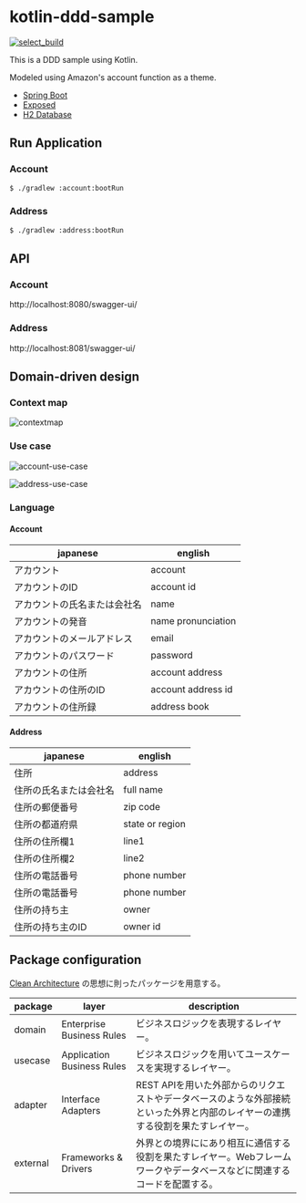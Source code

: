 # kotlin-ddd-sample

[![select_build](https://github.com/htnk128/kotlin-ddd-sample/actions/workflows/select_build.yaml/badge.svg)](https://github.com/htnk128/kotlin-ddd-sample/actions/workflows/select_build.yaml)

This is a DDD sample using Kotlin.

Modeled using Amazon's account function as a theme.

- [Spring Boot](https://github.com/spring-projects/spring-boot)
- [Exposed](https://github.com/JetBrains/Exposed)
- [H2 Database](https://github.com/h2database/h2database)

## Run Application

### Account
``` bash
$ ./gradlew :account:bootRun
```

### Address
``` bash
$ ./gradlew :address:bootRun
```

## API

### Account
http://localhost:8080/swagger-ui/

### Address
http://localhost:8081/swagger-ui/

## Domain-driven design

### Context map

![contextmap](./docs/contextmap.png)

### Use case

![account-use-case](./docs/account-use-case.png)

![address-use-case](./docs/address-use-case.png)

### Language

#### Account

| japanese | english |
| ---- | ------ |
| アカウント | account |
| アカウントのID | account id |
| アカウントの氏名または会社名 | name |
| アカウントの発音 | name pronunciation |
| アカウントのメールアドレス | email |
| アカウントのパスワード | password |
| アカウントの住所 | account address |
| アカウントの住所のID | account address id |
| アカウントの住所録 | address book |
 
#### Address

| japanese | english |
| ---- | ------ |
| 住所 | address |
| 住所の氏名または会社名 | full name |
| 住所の郵便番号 | zip code |
| 住所の都道府県 | state or region |
| 住所の住所欄1 | line1 |
| 住所の住所欄2 | line2 |
| 住所の電話番号 | phone number |
| 住所の電話番号 | phone number |
| 住所の持ち主 | owner |
| 住所の持ち主のID | owner id |

## Package configuration

[Clean Architecture](https://blog.cleancoder.com/uncle-bob/2012/08/13/the-clean-architecture.html) の思想に則ったパッケージを用意する。

| package | layer | description |
----|----|----
| domain | Enterprise Business Rules | ビジネスロジックを表現するレイヤー。 |
| usecase | Application Business Rules | ビジネスロジックを用いてユースケースを実現するレイヤー。 |
| adapter | Interface Adapters | REST APIを用いた外部からのリクエストやデータベースのような外部接続といった外界と内部のレイヤーの連携する役割を果たすレイヤー。 |
| external | Frameworks & Drivers | 外界との境界ににあり相互に通信する役割を果たすレイヤー。Webフレームワークやデータベースなどに関連するコードを配置する。 |
